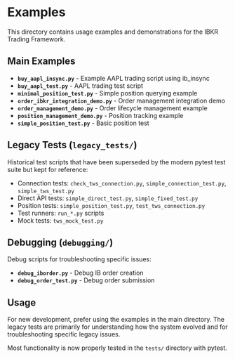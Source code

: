 # Examples

This directory contains usage examples and demonstrations for the IBKR Trading Framework.

## Main Examples

- **`buy_aapl_insync.py`** - Example AAPL trading script using ib_insync
- **`buy_aapl_test.py`** - AAPL trading test script
- **`minimal_position_test.py`** - Simple position querying example
- **`order_ibkr_integration_demo.py`** - Order management integration demo
- **`order_management_demo.py`** - Order lifecycle management example
- **`position_management_demo.py`** - Position tracking example
- **`simple_position_test.py`** - Basic position test

## Legacy Tests (`legacy_tests/`)

Historical test scripts that have been superseded by the modern pytest test suite but kept for reference:

- Connection tests: `check_tws_connection.py`, `simple_connection_test.py`, `simple_tws_test.py`
- Direct API tests: `simple_direct_test.py`, `simple_fixed_test.py`
- Position tests: `simple_position_test.py`, `test_tws_connection.py`
- Test runners: `run_*.py` scripts
- Mock tests: `tws_mock_test.py`

## Debugging (`debugging/`)

Debug scripts for troubleshooting specific issues:

- **`debug_iborder.py`** - Debug IB order creation
- **`debug_order_test.py`** - Debug order submission

## Usage

For new development, prefer using the examples in the main directory. The legacy tests are primarily for understanding how the system evolved and for troubleshooting specific legacy issues.

Most functionality is now properly tested in the `tests/` directory with pytest.